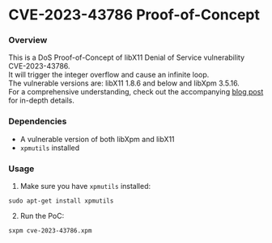 # CVE-2023-43786 Proof-of-Concept

### Overview

This is a DoS Proof-of-Concept of libX11 Denial of Service vulnerability CVE-2023-43786.  
It will trigger the integer overflow and cause an infinite loop.  
The vulnerable versions are: libX11 1.8.6 and below and libXpm 3.5.16.  
For a comprehensive understanding, check out the accompanying [blog post](https://jfrog.com/blog/xorg-libx11-vulns-cve-2023-43786-cve-2023-43787-part-one/) for in-depth details.

### Dependencies

* A vulnerable version of both libXpm and libX11
* `xpmutils` installed

### Usage

1. Make sure you have `xpmutils` installed:
```
sudo apt-get install xpmutils
```

2. Run the PoC:
```
sxpm cve-2023-43786.xpm
```